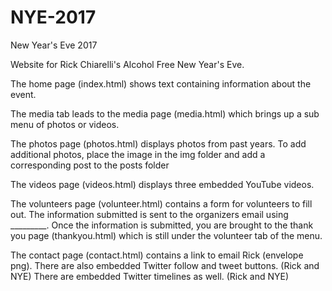 # NYE-2017
New Year's Eve 2017

Website for Rick Chiarelli's Alcohol Free New Year's Eve.

The home page (index.html) shows text containing information about the event.

The media tab leads to the media page (media.html) which brings up a sub menu of photos or videos.

The photos page (photos.html) displays photos from past years.
To add additional photos, place the image in the img folder
and add a corresponding post to the posts folder

The videos page (videos.html) displays three embedded YouTube videos.

The volunteers page (volunteer.html) contains a form for volunteers to fill out.
The information submitted is sent to the organizers email using _________.
Once the information is submitted, you are brought to the thank you page (thankyou.html)
which is still under the volunteer tab of the menu.

The contact page (contact.html) contains a link to email Rick (envelope png).
There are also embedded Twitter follow and tweet buttons. (Rick and NYE)
There are embedded Twitter timelines as well. (Rick and NYE)
